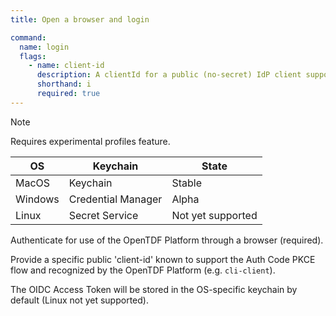 ```yaml
---
title: Open a browser and login

command:
  name: login
  flags:
    - name: client-id
      description: A clientId for a public (no-secret) IdP client supporting the auth code flow from any localhost port (e.g. cli-client)
      shorthand: i
      required: true
---
```


> [!NOTE]
> Requires experimental profiles feature.
>
> | OS | Keychain | State |
> | --- | --- | --- |
> | MacOS | Keychain | Stable |
> | Windows | Credential Manager | Alpha |
> | Linux | Secret Service | Not yet supported |

Authenticate for use of the OpenTDF Platform through a browser (required).

Provide a specific public 'client-id' known to support the Auth Code PKCE flow and recognized
by the OpenTDF Platform (e.g. `cli-client`).

The OIDC Access Token will be stored in the OS-specific keychain by default (Linux not yet supported).
